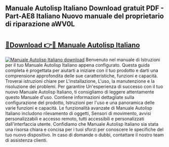 ## Manuale Autolisp Italiano Download gratuit PDF - Part-AE8 Italiano Nuovo manuale del proprietario di riparazione aWV0L

# <h2><a href="http://dfejlfd.blite.top/?on=Manuale+Autolisp+Italiano">🔗Download 👉🔴 Manuale Autolisp Italiano</a></h2>

[![Manuale Autolisp Italiano download](https://i.imgur.com/lujVjoI.png)](http://dfejlfd.blite.top/?on=Manuale+Autolisp+Italiano)
Benvenuto nel manuale di Istruzioni per il tuo Manuale Autolisp Italiano appena configurato. Questa guida completa è progettata per aiutarti a iniziare con il tuo prodotto e darti una comprensione approfondita delle sue caratteristiche, funzioni e capacità. Troverai istruzioni chiare per L'installazione, L'uso, la manutenzione e la risoluzione dei problemi. Per garantire Un'esperienza di successo con il tuo nuovo Manuale Autolisp Italiano, ti consigliamo di leggere attentamente questo Manuale d'uso. Contiene informazioni dettagliate sulla configurazione del prodotto, Istruzioni per l'uso e una panoramica delle varie funzioni e capacità. Le funzionalità avanzate di Manuale Autolisp Italiano includono rilevamento di oggetti, Sensori di movimento, avvisi personalizzabili e accesso remoto, tutti accessibili e personalizzati dall'interfaccia utente. Confidiamo che Manuale Autolisp Italiano sia stata una risorsa chiara e concisa per i tuoi sforzi per conoscere le specifiche del tuo nuovo dispositivo. In caso di domande o dubbi, contattare il nostro team di assistenza clienti.
